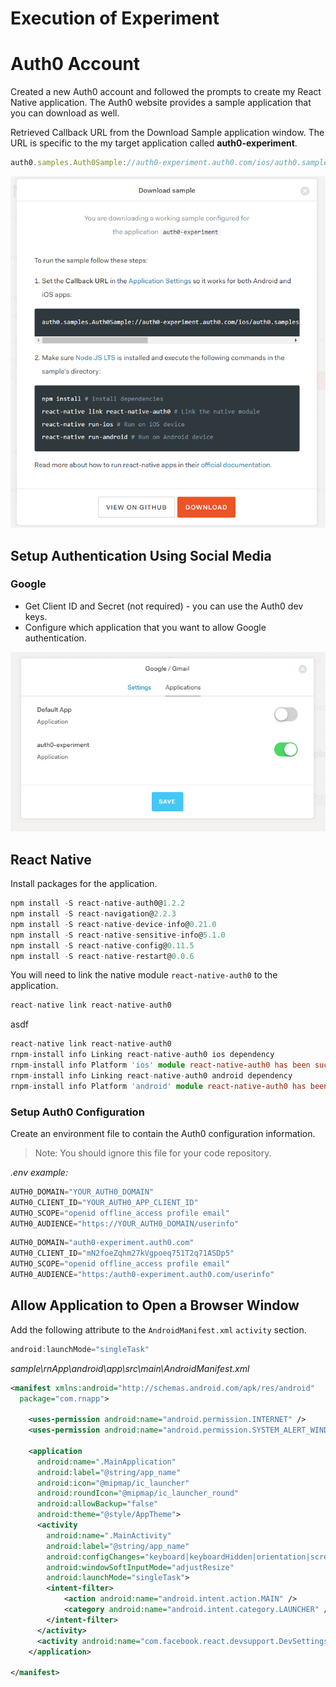 # Execution of Experiment

# Auth0 Account

Created a new Auth0 account and followed the prompts to create my React Native application. The Auth0 website provides a sample application that you can download as well. 

Retrieved Callback URL from the Download Sample application window. The URL is specific to the my target application called **auth0-experiment**.

```ts
auth0.samples.Auth0Sample://auth0-experiment.auth0.com/ios/auth0.samples.Auth0Sample/callback, com.auth0sample://auth0-experiment.auth0.com/android/com.auth0sample/callback
```

![](./assets/download-sample.png)

## Setup Authentication Using Social Media

### Google

* Get Client ID and Secret (not required) - you can use the Auth0 dev keys. 
* Configure which application that you want to allow Google authentication.

![](./assets/applications-for-google-auth.png)

## React Native

Install packages for the application.

```ts
npm install -S react-native-auth0@1.2.2
npm install -S react-navigation@2.2.3
npm install -S react-native-device-info@0.21.0
npm install -S react-native-sensitive-info@5.1.0
npm install -S react-native-config@0.11.5
npm install -S react-native-restart@0.0.6
```

You will need to link the native module `react-native-auth0` to the application.

```ts
react-native link react-native-auth0
```

asdf

```ts
react-native link react-native-auth0
rnpm-install info Linking react-native-auth0 ios dependency
rnpm-install info Platform 'ios' module react-native-auth0 has been successfully linked
rnpm-install info Linking react-native-auth0 android dependency
rnpm-install info Platform 'android' module react-native-auth0 has been successfully linked
```

### Setup Auth0 Configuration

Create an environment file to contain the Auth0 configuration information.

>Note: You should ignore this file for your code repository.

_.env example:_
```ts
AUTH0_DOMAIN="YOUR_AUTH0_DOMAIN"
AUTH0_CLIENT_ID="YOUR_AUTH0_APP_CLIENT_ID"
AUTHO_SCOPE="openid offline_access profile email"
AUTH0_AUDIENCE="https://YOUR_AUTH0_DOMAIN/userinfo"
```

```ts
AUTH0_DOMAIN="auth0-experiment.auth0.com"
AUTH0_CLIENT_ID="mN2foeZqhm27kVgpoeq751T2q71ASDp5"
AUTHO_SCOPE="openid offline_access profile email"
AUTH0_AUDIENCE="https:/auth0-experiment.auth0.com/userinfo"
```

## Allow Application to Open a Browser Window

Add the following attribute to the `AndroidManifest.xml` `activity` section.

```ts
android:launchMode="singleTask"
```

_sample\rnApp\android\app\src\main\AndroidManifest.xml_
```xml
<manifest xmlns:android="http://schemas.android.com/apk/res/android"
  package="com.rnapp">

    <uses-permission android:name="android.permission.INTERNET" />
    <uses-permission android:name="android.permission.SYSTEM_ALERT_WINDOW"/>

    <application
      android:name=".MainApplication"
      android:label="@string/app_name"
      android:icon="@mipmap/ic_launcher"
      android:roundIcon="@mipmap/ic_launcher_round"
      android:allowBackup="false"
      android:theme="@style/AppTheme">
      <activity
        android:name=".MainActivity"
        android:label="@string/app_name"
        android:configChanges="keyboard|keyboardHidden|orientation|screenSize"
        android:windowSoftInputMode="adjustResize"
        android:launchMode="singleTask">
        <intent-filter>
            <action android:name="android.intent.action.MAIN" />
            <category android:name="android.intent.category.LAUNCHER" />
        </intent-filter>
      </activity>
      <activity android:name="com.facebook.react.devsupport.DevSettingsActivity" />
    </application>

</manifest>
```